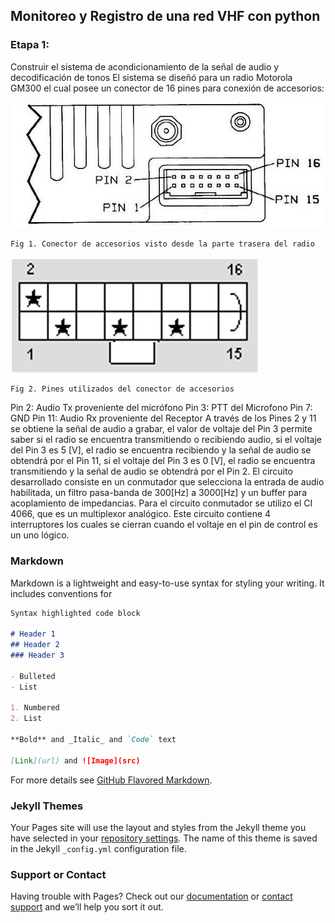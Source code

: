 ## Monitoreo y Registro de una red VHF con python

### Etapa 1: 
Construir el sistema de acondicionamiento de la señal de audio y decodificación de tonos
El sistema se diseñó para un radio Motorola GM300 el cual posee un conector de 16 pines para conexión de accesorios:
	
![](/imagenes_informe/pin_radio.jpg)

	Fig 1. Conector de accesorios visto desde la parte trasera del radio

![](/imagenes_informe/pin_radio2.png)

	Fig 2. Pines utilizados del conector de accesorios

Pin 2: Audio Tx proveniente del micrófono
Pin 3: PTT del Microfono
Pin 7: GND
Pin 11: Audio Rx proveniente del Receptor
	A través de los Pines 2 y 11 se obtiene la señal de audio a grabar, el valor de voltaje del Pin 3 permite saber si el radio se encuentra transmitiendo o recibiendo audio, si el voltaje del Pin 3 es 5 [V], el radio se encuentra recibiendo y la señal de audio se obtendrá por el Pin 11, si el voltaje del Pin 3 es 0 [V], el radio se encuentra transmitiendo y la señal de audio se obtendrá por el Pin 2.
	El circuito desarrollado consiste en un conmutador que selecciona la entrada de audio habilitada, un filtro pasa-banda de 300[Hz] a 3000[Hz]  y un buffer para acoplamiento de impedancias.
	Para el circuito conmutador se utilizo el CI 4066, que es un multiplexor analógico. Este circuito contiene 4 interruptores los cuales se cierran cuando el voltaje en el pin de control es un uno lógico.
	
	

### Markdown

Markdown is a lightweight and easy-to-use syntax for styling your writing. It includes conventions for

```markdown
Syntax highlighted code block

# Header 1
## Header 2
### Header 3

- Bulleted
- List

1. Numbered
2. List

**Bold** and _Italic_ and `Code` text

[Link](url) and ![Image](src)
```

For more details see [GitHub Flavored Markdown](https://guides.github.com/features/mastering-markdown/).

### Jekyll Themes

Your Pages site will use the layout and styles from the Jekyll theme you have selected in your [repository settings](https://github.com/mataperezluis/MonitoreoVHF/settings). The name of this theme is saved in the Jekyll `_config.yml` configuration file.

### Support or Contact

Having trouble with Pages? Check out our [documentation](https://docs.github.com/categories/github-pages-basics/) or [contact support](https://github.com/contact) and we’ll help you sort it out.
